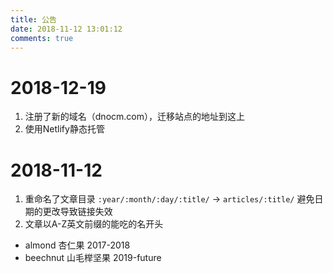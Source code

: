 ```yaml
---
title: 公告
date: 2018-11-12 13:01:12
comments: true
---
```


# 2018-12-19
1. 注册了新的域名（dnocm.com），迁移站点的地址到这上   
2. 使用Netlify静态托管

# 2018-11-12
1. 重命名了文章目录 `:year/:month/:day/:title/` -> `articles/:title/` 避免日期的更改导致链接失效   
2. 文章以A-Z英文前缀的能吃的名开头   
  - almond 杏仁果 2017-2018
  - beechnut 山毛榉坚果 2019-future
